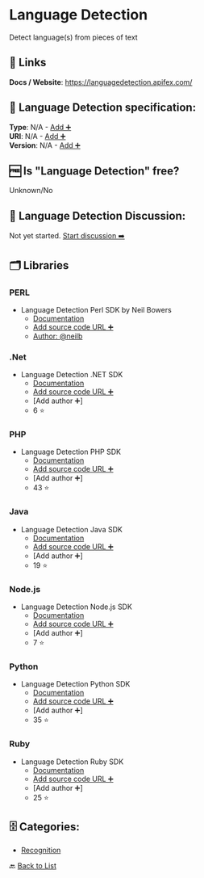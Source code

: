 # Language Detection
Detect language(s) from pieces of text

##  🔗 Links
**Docs / Website**: https://languagedetection.apifex.com/

## 🧬 Language Detection specification:
**Type**: N/A - [Add ➕](https://github.com/apis-list/apis-list/edit/main/apis-list.yaml)  
**URI**: N/A - [Add ➕](https://github.com/apis-list/apis-list/edit/main/apis-list.yaml)  
**Version**: N/A - [Add ➕](https://github.com/apis-list/apis-list/edit/main/apis-list.yaml)

## 🆓 Is "Language Detection" free?
 Unknown/No 

## 💬 Language Detection Discussion:
Not yet started. [Start discussion ➡️](https://github.com/apis-list/apis-list/discussions/new)

## 🗂️ Libraries
### PERL
- Language Detection Perl SDK by Neil Bowers
    - [Documentation](https://github.com/neilb/WebService-DetectLanguage)
    - [Add source code URL ➕]()
    - [Author: @neilb](https://github.com/neilb)

### .Net
- Language Detection .NET SDK
    - [Documentation](https://github.com/detectlanguage/detectlanguage-csharp)
    - [Add source code URL ➕]()
    - [Add author ➕]
    - 6 ⭐

### PHP
- Language Detection PHP SDK
    - [Documentation](https://github.com/detectlanguage/detectlanguage-php)
    - [Add source code URL ➕]()
    - [Add author ➕]
    - 43 ⭐

### Java
- Language Detection Java SDK
    - [Documentation](https://github.com/detectlanguage/detectlanguage-java)
    - [Add source code URL ➕]()
    - [Add author ➕]
    - 19 ⭐

### Node.js
- Language Detection Node.js SDK
    - [Documentation](https://github.com/detectlanguage/detectlanguage-node)
    - [Add source code URL ➕]()
    - [Add author ➕]
    - 7 ⭐

### Python
- Language Detection Python SDK
    - [Documentation](https://github.com/detectlanguage/detectlanguage-python)
    - [Add source code URL ➕]()
    - [Add author ➕]
    - 35 ⭐

### Ruby
- Language Detection Ruby SDK
    - [Documentation](https://github.com/detectlanguage/detectlanguage-ruby)
    - [Add source code URL ➕]()
    - [Add author ➕]
    - 25 ⭐


## 🗄️ Categories:
- [Recognition](https://github.com/apis-list/apis-list#recognition-)

🔙  [Back to List](https://github.com/apis-list/apis-list)
